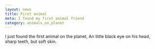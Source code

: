 ```yaml
---
layout: news
title: First animal
meta: I found my first animal friend
category: animals_on_planet
---
```


I just found the first animal on the planet,
An little black eye on his head, sharp teeth, but soft skin.